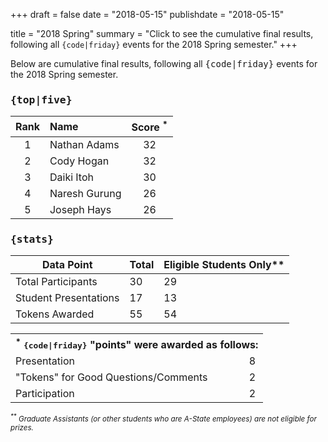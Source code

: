 +++
draft = false
date = "2018-05-15"
publishdate = "2018-05-15"

title = "2018 Spring"
summary = "Click to see the cumulative final results, following all `{code|friday}` events for the 2018 Spring semester."
+++

Below are cumulative final results, following all <tt>{code|friday}</tt> events for the 2018 Spring semester.

### <tt>{top|five}</tt>

| Rank | Name | Score <sup>*</sup> |
|:----:|:----|:-------------------:| 
| 1  | Nathan Adams        | 32 |
| 2  | Cody Hogan          | 32 |
| 3  | Daiki Itoh          | 30 |
| 4  | Naresh Gurung       | 26 |
| 5  | Joseph Hays         | 26 |


### <tt>{stats}</tt> 

| Data&nbsp;Point                                          | Total  | Eligible&nbsp;Students&nbsp;Only** |
| -------------------------------------------------------- | ------ | ---------------------------------- |
| Total&nbsp;Participants                                  | 30     | 29                                 |  
| Student&nbsp;Presentations                               | 17     | 13                                 |  
| Tokens&nbsp;Awarded                                      | 55     | 54                                 |  


<table>
<tr><th colspan=2><sup>*</sup>&nbsp;<tt>{code|friday}</tt>&nbsp;"points"&nbsp;were&nbsp;awarded&nbsp;as&nbsp;follows: </th></tr>
<tr><td>Presentation  </td><td> 8 </td></tr>
<tr><td>"Tokens"&nbsp;for&nbsp;Good&nbsp;Questions/Comments   </td><td>2 </td></tr>
<tr><td>Participation     </td><td> 2 </td></tr>
</table>

<small><em><sup>**</sup>&nbsp;Graduate Assistants (or other students who are A-State employees) are not eligible for prizes.</em></small>
